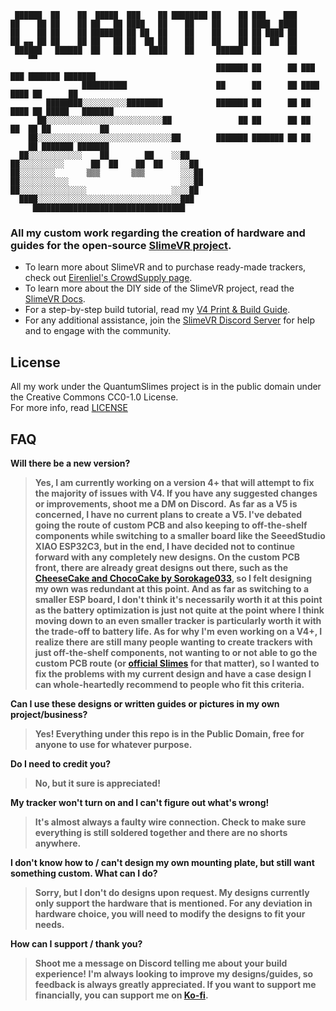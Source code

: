 ```
 ██████  ██    ██  █████  ███    ██ ████████ ██    ██ ███    ███ 
██    ██ ██    ██ ██   ██ ████   ██    ██    ██    ██ ████  ████ 
██    ██ ██    ██ ███████ ██ ██  ██    ██    ██    ██ ██ ████ ██ 
██ ▄▄ ██ ██    ██ ██   ██ ██  ██ ██    ██    ██    ██ ██  ██  ██ 
 ██████   ██████  ██   ██ ██   ████    ██     ██████  ██      ██ 
    ▀▀                                                                
                                              ███████ ██      ██ ███    ███ ███████ ███████ 
                ██████████                    ██      ██      ██ ████  ████ ██      ██      
        ████████░░░░░░░░░░████████            ███████ ██      ██ ██ ████ ██ █████   ███████ 
      ██░░░░░░░░░░░░░░░░░░░░░░░░░░██               ██ ██      ██ ██  ██  ██ ██           ██ 
    ██░░░░░░░░░░░░░░░░░░░░░░░░░░░░░░██        ███████ ███████ ██ ██      ██ ███████ ███████   
  ██░░░░░░░░░░░░    ██        ██    ░░██  
██░░░░░░░░░░      ██  ██    ██  ██    ░░██
██░░░░░░░░       ▒▒▒       ▒▒▒        ░░░██
██░░░░░░░░░░░                         ░░░██
██░░░░░░░░░░░░░░░                   ░░░░██
  ████░░░░░░░░░░░░░░░░░░░░░░░░░░░░░░░░███
     ██████████████████████████████████    

```

### All my custom work regarding the creation of hardware and guides for the open-source [SlimeVR project](https://github.com/SlimeVR).

- To learn more about SlimeVR and to purchase ready-made trackers, check out [Eirenliel's CrowdSupply page](https://www.crowdsupply.com/slimevr/slimevr-full-body-tracker).  
- To learn more about the DIY side of the SlimeVR project, read the [SlimeVR Docs](https://docs.slimevr.dev/).  
- For a step-by-step build tutorial, read my [V4 Print & Build Guide](/Print.and.Build.Guide.md).  
- For any additional assistance, join the [SlimeVR Discord Server](https://discord.gg/SlimeVR) for help and to engage with the community.  

## License
All my work under the QuantumSlimes project is in the public domain under the Creative Commons CC0-1.0 License.  
For more info, read [LICENSE](LICENSE)  

## FAQ
**Will there be a new version?**
> **Yes, I am currently working on a version 4+ that will attempt to fix the majority of issues with V4. If you have any suggested changes or improvements, shoot me a DM on Discord.**
> **As far as a V5 is concerned, I have no current plans to create a V5. I've debated going the route of custom PCB and also keeping to off-the-shelf components while switching to a smaller board like the SeeedStudio XIAO ESP32C3, but in the end, I have decided not to continue forward with any completely new designs. On the custom PCB front, there are already great designs out there, such as the [CheeseCake and ChocoCake by Sorokage033](https://github.com/Sorakage033/SlimeVR-CheeseCake/tree/main), so I felt designing my own was redundant at this point. And as far as switching to a smaller ESP board, I don't think it's necessarily worth it at this point as the battery optimization is just not quite at the point where I think moving down to an even smaller tracker is particularly worth it with the trade-off to battery life. As for why I'm even working on a V4+, I realize there are still many people wanting to create trackers with just off-the-shelf components, not wanting to or not able to go the custom PCB route (or [official Slimes](https://www.crowdsupply.com/slimevr/slimevr-full-body-tracker) for that matter), so I wanted to fix the problems with my current design and have a case design I can whole-heartedly recommend to people who fit this criteria.**

**Can I use these designs or written guides or pictures in my own project/business?**  
> **Yes! Everything under this repo is in the Public Domain, free for anyone to use for whatever purpose.**

**Do I need to credit you?**  
> **No, but it sure is appreciated!**

**My tracker won't turn on and I can't figure out what's wrong!**  
> **It's almost always a faulty wire connection. Check to make sure everything is still soldered together and there are no shorts anywhere.**

**I don't know how to / can't design my own mounting plate, but still want something custom. What can I do?**  
> **Sorry, but I don't do designs upon request. My designs currently only support the hardware that is mentioned. For any deviation in hardware choice, you will need to modify the designs to fit your needs.**

**How can I support / thank you?**  
> **Shoot me a message on Discord telling me about your build experience! I'm always looking to improve my designs/guides, so feedback is always greatly appreciated. If you want to support me financially, you can support me on [Ko-fi](https://ko-fi.com/quantumred).**
